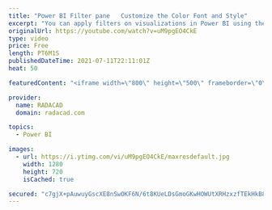 ```yaml
---
title: "Power BI Filter pane   Customize the Color Font and Style"
excerpt: "You can apply filters on visualizations in Power BI using the Filter pane. Filters can be applied in scopes of the report, page, or visual level. I explained that in this article. You can also customize the filter’s pane so that it hides or locks filters from the user’s view. And last but not least,"
originalUrl: https://youtube.com/watch?v=uM9pgEO4CkE
type: video
price: Free
length: PT6M1S
publishedDateTime: 2021-07-11T22:11:01Z
heat: 50

featuredContent: "<iframe width=\"800\" height=\"500\" frameborder=\"0\" src=\"https://www.youtube.com/embed/uM9pgEO4CkE\" allow=\"accelerometer; autoplay; encrypted-media; gyroscope; picture-in-picture\" allowfullscreen></iframe>"

provider:
  name: RADACAD
  domain: radacad.com

topics:
  - Power BI

images:
  - url: https://i.ytimg.com/vi/uM9pgEO4CkE/maxresdefault.jpg
    width: 1280
    height: 720
    isCached: true

secured: "c7gjX+pAuwuyGscXE8nSwOKF6N/6t8KUeLDsGmoGKwHOWUtXRHzxzfTEkHkB8noDbc2qcvKarKtBuWtW61zVIqUmYYKSxuWq66zVWijTKCO9RRx6g3sAxN2bkJ2rQr6NwB89UGy3NGFzabhBNqvPvW8aS4g1ZERgU4oNWz7xED4CmCZaR3/ghAFtdmU44A4jYiPrdFpESqOs//5Z/J2lRWKXti3IpdOsNRVnpFbv6gYfDUmvVirc4PrlZ+q/hpiIMjocdNcZzKdZQ2A49X/UO7BjXoeOXzfHblTTlpDUUk6wPFYAOsneRA2dpaUAzM35HQXjZfX+j808p2vq8Eu77i9AEaBUScRA2BTpdedAsiSWzWGGkDKSiFxn4jEGPPJ9SN44T/mnXMrS4F3WG9CXXT5Y1P1iTjx86QWCZk3mh7I=;o2r/ZSY064g8IDLwmDxjtw=="
---
```


